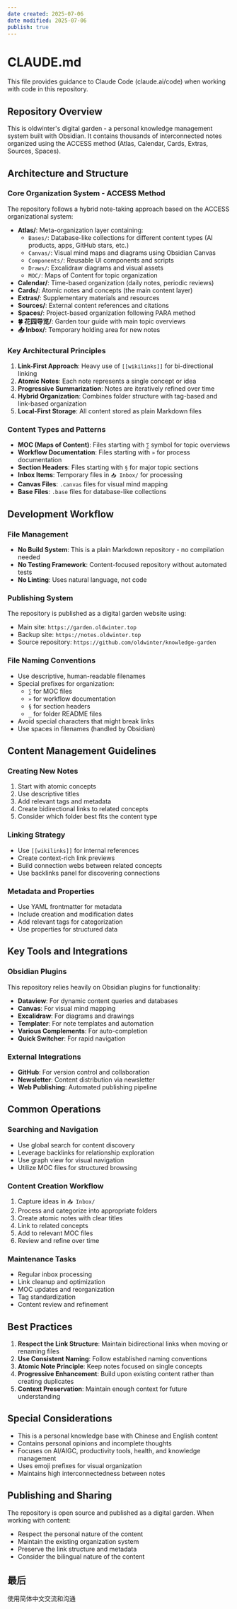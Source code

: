 ```yaml
---
date created: 2025-07-06
date modified: 2025-07-06
publish: true
---
```


# CLAUDE.md

This file provides guidance to Claude Code (claude.ai/code) when working with code in this repository.

## Repository Overview

This is oldwinter's digital garden - a personal knowledge management system built with Obsidian. It contains thousands of interconnected notes organized using the ACCESS method (Atlas, Calendar, Cards, Extras, Sources, Spaces).

## Architecture and Structure

### Core Organization System - ACCESS Method

The repository follows a hybrid note-taking approach based on the ACCESS organizational system:

- **Atlas/**: Meta-organization layer containing:
  - `Bases/`: Database-like collections for different content types (AI products, apps, GitHub stars, etc.)
  - `Canvas/`: Visual mind maps and diagrams using Obsidian Canvas
  - `Components/`: Reusable UI components and scripts
  - `Draws/`: Excalidraw diagrams and visual assets
  - `MOC/`: Maps of Content for topic organization
- **Calendar/**: Time-based organization (daily notes, periodic reviews)
- **Cards/**: Atomic notes and concepts (the main content layer)
- **Extras/**: Supplementary materials and resources
- **Sources/**: External content references and citations
- **Spaces/**: Project-based organization following PARA method
- **🍀 花园导览/**: Garden tour guide with main topic overviews
- **📥 Inbox/**: Temporary holding area for new notes

### Key Architectural Principles

1. **Link-First Approach**: Heavy use of `[[wikilinks]]` for bi-directional linking
2. **Atomic Notes**: Each note represents a single concept or idea
3. **Progressive Summarization**: Notes are iteratively refined over time
4. **Hybrid Organization**: Combines folder structure with tag-based and link-based organization
5. **Local-First Storage**: All content stored as plain Markdown files

### Content Types and Patterns

- **MOC (Maps of Content)**: Files starting with `∑` symbol for topic overviews
- **Workflow Documentation**: Files starting with `»` for process documentation
- **Section Headers**: Files starting with `§` for major topic sections
- **Inbox Items**: Temporary files in `📥 Inbox/` for processing
- **Canvas Files**: `.canvas` files for visual mind mapping
- **Base Files**: `.base` files for database-like collections

## Development Workflow

### File Management

- **No Build System**: This is a plain Markdown repository - no compilation needed
- **No Testing Framework**: Content-focused repository without automated tests
- **No Linting**: Uses natural language, not code

### Publishing System

The repository is published as a digital garden website using:

- Main site: `https://garden.oldwinter.top`
- Backup site: `https://notes.oldwinter.top`
- Source repository: `https://github.com/oldwinter/knowledge-garden`

### File Naming Conventions

- Use descriptive, human-readable filenames
- Special prefixes for organization:
  - `∑` for MOC files
  - `»` for workflow documentation
  - `§` for section headers
  - `_` for folder README files
- Avoid special characters that might break links
- Use spaces in filenames (handled by Obsidian)

## Content Management Guidelines

### Creating New Notes

1. Start with atomic concepts
2. Use descriptive titles
3. Add relevant tags and metadata
4. Create bidirectional links to related concepts
5. Consider which folder best fits the content type

### Linking Strategy

- Use `[[wikilinks]]` for internal references
- Create context-rich link previews
- Build connection webs between related concepts
- Use backlinks panel for discovering connections

### Metadata and Properties

- Use YAML frontmatter for metadata
- Include creation and modification dates
- Add relevant tags for categorization
- Use properties for structured data

## Key Tools and Integrations

### Obsidian Plugins

This repository relies heavily on Obsidian plugins for functionality:

- **Dataview**: For dynamic content queries and databases
- **Canvas**: For visual mind mapping
- **Excalidraw**: For diagrams and drawings
- **Templater**: For note templates and automation
- **Various Complements**: For auto-completion
- **Quick Switcher**: For rapid navigation

### External Integrations

- **GitHub**: For version control and collaboration
- **Newsletter**: Content distribution via newsletter
- **Web Publishing**: Automated publishing pipeline

## Common Operations

### Searching and Navigation

- Use global search for content discovery
- Leverage backlinks for relationship exploration
- Use graph view for visual navigation
- Utilize MOC files for structured browsing

### Content Creation Workflow

1. Capture ideas in `📥 Inbox/`
2. Process and categorize into appropriate folders
3. Create atomic notes with clear titles
4. Link to related concepts
5. Add to relevant MOC files
6. Review and refine over time

### Maintenance Tasks

- Regular inbox processing
- Link cleanup and optimization
- MOC updates and reorganization
- Tag standardization
- Content review and refinement

## Best Practices

1. **Respect the Link Structure**: Maintain bidirectional links when moving or renaming files
2. **Use Consistent Naming**: Follow established naming conventions
3. **Atomic Note Principle**: Keep notes focused on single concepts
4. **Progressive Enhancement**: Build upon existing content rather than creating duplicates
5. **Context Preservation**: Maintain enough context for future understanding

## Special Considerations

- This is a personal knowledge base with Chinese and English content
- Contains personal opinions and incomplete thoughts
- Focuses on AI/AIGC, productivity tools, health, and knowledge management
- Uses emoji prefixes for visual organization
- Maintains high interconnectedness between notes

## Publishing and Sharing

The repository is open source and published as a digital garden. When working with content:

- Respect the personal nature of the content
- Maintain the existing organization system
- Preserve the link structure and metadata
- Consider the bilingual nature of the content

## 最后

使用简体中文交流和沟通
